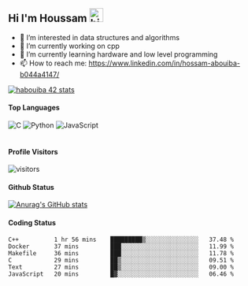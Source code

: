## Hi I'm Houssam <img src="https://user-images.githubusercontent.com/1303154/88677602-1635ba80-d120-11ea-84d8-d263ba5fc3c0.gif" width="28px" alt="hi">

- 👀 I’m interested in data structures and algorithms
- 🔭 I’m currently working on cpp
- 🌱 I’m currently learning hardware and low level programming
- 📫 How to reach me: https://www.linkedin.com/in/hossam-abouiba-b044a4147/

[![habouiba 42 stats](https://badge.mediaplus.ma/greenbinary/habouiba)](https://github.com/oakoudad/badge42)

#### Top Languages

![C](https://img.shields.io/badge/c-%2300599C.svg?style=for-the-badge&logo=c&logoColor=white)
![Python](https://img.shields.io/badge/python-%2314354C.svg?style=for-the-badge&logo=python&logoColor=white)
![JavaScript](https://img.shields.io/badge/javascript-%23323330.svg?style=for-the-badge&logo=javascript&logoColor=%23F7DF1E)
<br />
<br />
#### Profile Visitors
![visitors](https://visitor-badge.glitch.me/badge?page_id=project-HOSSAM.project-HOSSAM)

#### Github Status
[![Anurag's GitHub stats](https://github-readme-stats.vercel.app/api?username=0xPride&theme=tokyonight)](https://github.com/anuraghazra/github-readme-stats)

#### Coding Status
<!--START_SECTION:waka-->

```text
C++          1 hr 56 mins    █████████▒░░░░░░░░░░░░░░░   37.48 %
Docker       37 mins         ███░░░░░░░░░░░░░░░░░░░░░░   11.99 %
Makefile     36 mins         ███░░░░░░░░░░░░░░░░░░░░░░   11.78 %
C            29 mins         ██▒░░░░░░░░░░░░░░░░░░░░░░   09.51 %
Text         27 mins         ██▒░░░░░░░░░░░░░░░░░░░░░░   09.00 %
JavaScript   20 mins         █▓░░░░░░░░░░░░░░░░░░░░░░░   06.46 %
```

<!--END_SECTION:waka-->
